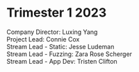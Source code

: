 <H1>Trimester 1 2023</H1>

Company Director:       Luxing Yang <br>
Project Lead:           Connie Cox<br>
Stream Lead - Static:   Jesse Ludeman<br>
Stream Lead - Fuzzing:  Zara Rose Scherger<br>
Stream Lead - App Dev:  Tristen Clifton<br>
